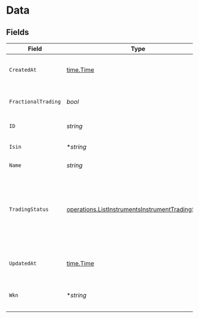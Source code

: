 # Data


## Fields

| Field                                                                                                                                                                                            | Type                                                                                                                                                                                             | Required                                                                                                                                                                                         | Description                                                                                                                                                                                      |
| ------------------------------------------------------------------------------------------------------------------------------------------------------------------------------------------------ | ------------------------------------------------------------------------------------------------------------------------------------------------------------------------------------------------ | ------------------------------------------------------------------------------------------------------------------------------------------------------------------------------------------------ | ------------------------------------------------------------------------------------------------------------------------------------------------------------------------------------------------ |
| `CreatedAt`                                                                                                                                                                                      | [time.Time](https://pkg.go.dev/time#Time)                                                                                                                                                        | :heavy_check_mark:                                                                                                                                                                               | Date and time when the resource was created. [RFC 3339-5](https://datatracker.ietf.org/doc/html/rfc3339#section-5.6), [ISO8601 UTC](https://www.iso.org/iso-8601-date-and-time-format.html)      |
| `FractionalTrading`                                                                                                                                                                              | *bool*                                                                                                                                                                                           | :heavy_check_mark:                                                                                                                                                                               | Determines whether the platform can handle fractional investments within this instrument.                                                                                                        |
| `ID`                                                                                                                                                                                             | *string*                                                                                                                                                                                         | :heavy_check_mark:                                                                                                                                                                               | Instrument unique identifier.                                                                                                                                                                    |
| `Isin`                                                                                                                                                                                           | **string*                                                                                                                                                                                        | :heavy_minus_sign:                                                                                                                                                                               | International securities identification number defined by [ISO 6166](https://en.wikipedia.org/wiki/International_Securities_Identification_Number).                                              |
| `Name`                                                                                                                                                                                           | *string*                                                                                                                                                                                         | :heavy_check_mark:                                                                                                                                                                               | Instrument name                                                                                                                                                                                  |
| `TradingStatus`                                                                                                                                                                                  | [operations.ListInstrumentsInstrumentTradingStatus](../../models/operations/listinstrumentsinstrumenttradingstatus.md)                                                                           | :heavy_check_mark:                                                                                                                                                                               | Instrument trading status<br/>* ACTIVE - The instrument can currently be traded on the Upvest platform. <br/>* INACTIVE - The instrument cannot currently be traded on the Upvest platform.      |
| `UpdatedAt`                                                                                                                                                                                      | [time.Time](https://pkg.go.dev/time#Time)                                                                                                                                                        | :heavy_check_mark:                                                                                                                                                                               | Date and time when the resource was last updated. [RFC 3339-5](https://datatracker.ietf.org/doc/html/rfc3339#section-5.6), [ISO8601 UTC](https://www.iso.org/iso-8601-date-and-time-format.html) |
| `Wkn`                                                                                                                                                                                            | **string*                                                                                                                                                                                        | :heavy_minus_sign:                                                                                                                                                                               | German securities identification code known as [Wertpapierkennnummer](https://en.wikipedia.org/wiki/Wertpapierkennnummer).                                                                       |